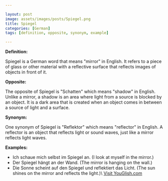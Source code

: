```yaml
---

layout: post
image: assets/images/posts/Spiegel.png
title: Spiegel
categories: [German]
tags: [definition, opposite, synonym, example]

---
```


**Definition:**

Spiegel is a German word that means "mirror" in English. It refers to a piece of glass or other material with a reflective surface that reflects images of objects in front of it.

**Opposite:**

The opposite of Spiegel is "Schatten" which means "shadow" in English. Unlike a mirror, a shadow is an area where light from a source is blocked by an object. It is a dark area that is created when an object comes in between a source of light and a surface.

**Synonym:**

One synonym of Spiegel is "Reflektor" which means "reflector" in English. A reflector is an object that reflects light or sound waves, just like a mirror reflects light waves.

**Examples:**

- Ich schaue mich selbst im Spiegel an. (I look at myself in the mirror.)
- Der Spiegel hängt an der Wand. (The mirror is hanging on the wall.)
- Die Sonne scheint auf den Spiegel und reflektiert das Licht. (The sun shines on the mirror and reflects the light.)\ <a id="yg-widget-0" class="youglish-widget" data-query="Spiegel" data-lang="german" data-components="8412" data-auto-start="0" data-bkg-color="theme_light" data-title="How%20to%20pronounce%20Spiegel%20in%20German"  rel="nofollow" href="https://youglish.com">Visit YouGlish.com</a><script async src="https://youglish.com/public/emb/widget.js" charset="utf-8"></script>